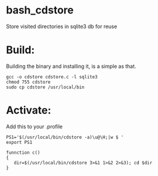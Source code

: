 # bash_cdstore
Store visited directories in sqlite3 db for reuse

# Build:

Building the binary and installing it, is a simple as that.

```
gcc -o cdstore cdstore.c -l sqlite3
chmod 755 cdstore
sudo cp cdstore /usr/local/bin
```

# Activate:

Add this to your .profile

```
PS1='$(/usr/local/bin/cdstore -a)\u@\H;|w $ '
export PS1

funnction c()
{
   dir=$(/usr/local/bin/cdstore 3>&1 1>&2 2>&3); cd $dir
}
```


